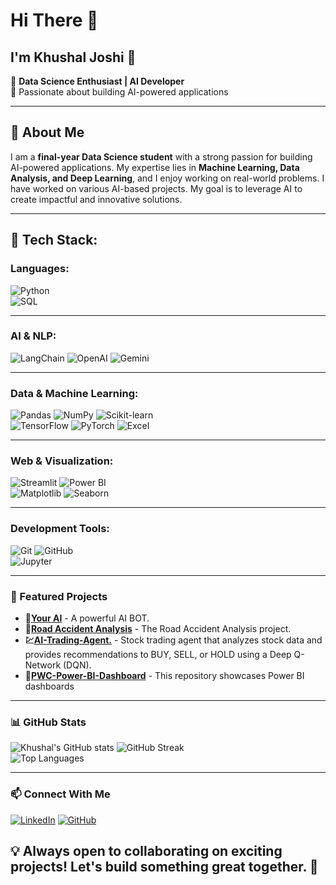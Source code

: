 # Hi There 👋

## I'm Khushal Joshi 👋  
🔹 **Data Science Enthusiast | AI Developer**  
🔹 Passionate about building AI-powered applications  

--- 

## 📝 About Me  
I am a **final-year Data Science student** with a strong passion for building AI-powered applications. My expertise lies in **Machine Learning, Data Analysis, and Deep Learning**, and I enjoy working on real-world problems. I have worked on various AI-based projects. My goal is to leverage AI to create impactful and innovative solutions.  

---

## 🔧 Tech Stack:

### **Languages:**
![Python](https://img.shields.io/badge/Python-3776AB?style=for-the-badge&logo=python&logoColor=white)  
![SQL](https://img.shields.io/badge/SQL-4479A1?style=for-the-badge&logo=mysql&logoColor=white)

---
### **AI & NLP:**
![LangChain](https://img.shields.io/badge/LangChain-000000?style=for-the-badge&logo=langchain&logoColor=white)    ![OpenAI](https://img.shields.io/badge/OpenAI-412991?style=for-the-badge&logo=openai&logoColor=white)  ![Gemini](https://img.shields.io/badge/Gemini-4285F4?style=for-the-badge&logo=google&logoColor=white)  

---
### **Data & Machine Learning:**
![Pandas](https://img.shields.io/badge/Pandas-150458?style=for-the-badge&logo=pandas&logoColor=white) ![NumPy](https://img.shields.io/badge/NumPy-013243?style=for-the-badge&logo=numpy&logoColor=white) ![Scikit-learn](https://img.shields.io/badge/Scikit--Learn-F7931E?style=for-the-badge&logo=scikit-learn&logoColor=white)   
![TensorFlow](https://img.shields.io/badge/TensorFlow-FF6F00?style=for-the-badge&logo=tensorflow&logoColor=white) 
![PyTorch](https://img.shields.io/badge/PyTorch-EE4C2C?style=for-the-badge&logo=pytorch&logoColor=white) ![Excel](https://img.shields.io/badge/Excel-217346?style=for-the-badge&logo=microsoft-excel&logoColor=black)  


--- 

### **Web & Visualization:**
![Streamlit](https://img.shields.io/badge/Streamlit-FF4B4B?style=for-the-badge&logo=streamlit&logoColor=white)  ![Power BI](https://img.shields.io/badge/Power%20BI-F2C811?style=for-the-badge&logo=power-bi&logoColor=black)  
![Matplotlib](https://img.shields.io/badge/Matplotlib-11557C?style=for-the-badge&logo=matplotlib&logoColor=white)  ![Seaborn](https://img.shields.io/badge/Seaborn-008080?style=for-the-badge&logo=python&logoColor=white)  

---
### Development Tools:
![Git](https://img.shields.io/badge/Git-F05032?style=for-the-badge&logo=git&logoColor=white)  ![GitHub](https://img.shields.io/badge/GitHub-181717?style=for-the-badge&logo=github&logoColor=white)  
![Jupyter](https://img.shields.io/badge/Jupyter-F37626?style=for-the-badge&logo=jupyter&logoColor=white)  

---




### 📌 Featured Projects  
- **🤖[Your AI](https://github.com/khushal728/AI-Bot)** - A powerful AI BOT.  
- **🚙[Road Accident Analysis](https://github.com/khushal728/Road-Accident-Analysis)** - The Road Accident Analysis project.  
- **💹[AI-Trading-Agent.](https://github.com/khushal728/AI-Trading-Agent.)** - Stock trading agent that analyzes stock data and provides recommendations to BUY, SELL, or HOLD using a Deep Q-Network (DQN).  
- **🚀[PWC-Power-BI-Dashboard](https://github.com/khushal728/PWC-Power-BI-Dashboards-)** - This repository showcases Power BI dashboards   
---

### 📊 GitHub Stats  
![Khushal's GitHub stats](https://github-readme-stats.vercel.app/api?username=khushal728&show_icons=true&theme=radical) ![GitHub Streak](https://github-readme-streak-stats.herokuapp.com/?user=khushal728&theme=radical)  
![Top Languages](https://github-readme-stats.vercel.app/api/top-langs/?username=khushal728&layout=compact&theme=radical) 

---

### 📫 Connect With Me  
[![LinkedIn](https://img.shields.io/badge/LinkedIn-0A66C2?style=for-the-badge&logo=linkedin&logoColor=white)](https://www.linkedin.com/in/khushal-joshi728/)
[![GitHub](https://img.shields.io/badge/GitHub-181717?style=for-the-badge&logo=github&logoColor=white)](https://github.com/khushal728)

## 💡 Always open to collaborating on exciting projects! Let's build something great together. 🚀

<!--
**khushal728/Khushal728** is a ✨ _special_ ✨ repository because its `README.md` (this file) appears on your GitHub profile.

Here are some ideas to get you started:

- 🔭 I’m currently working on ...
- 🌱 I’m currently learning ...
- 👯 I’m looking to collaborate on ...
- 🤔 I’m looking for help with ...
- 💬 Ask me about ...
- 📫 How to reach me: ...
- 😄 Pronouns: ...
- ⚡ Fun fact: ...
-->

